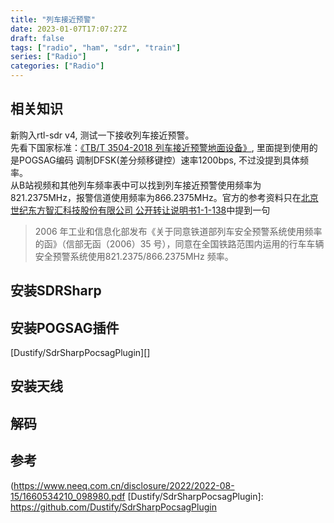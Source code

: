 ```yaml
---
title: "列车接近预警"
date: 2023-01-07T17:07:27Z
draft: false
tags: ["radio", "ham", "sdr", "train"]
series: ["Radio"]
categories: ["Radio"]
---
```


## 相关知识
新购入rtl-sdr v4, 测试一下接收列车接近预警。  
先看下国家标准：[《TB/T 3504-2018 列车接近预警地面设备》][], 里面提到使用的是POGSAG编码 调制DFSK(差分频移键控）速率1200bps, 不过没提到具体频率。  
从B站视频和其他列车频率表中可以找到列车接近预警使用频率为821.2375MHz，报警信道使用频率为866.2375MHz。官方的参考资料只在[北京世纪东方智汇科技股份有限公司 公开转让说明书1-1-138][]中提到一句
>2006 年工业和信息化部发布《关于同意铁道部列车安全预警系统使用频率的函》（信部无函（2006）35 号），同意在全国铁路范围内运用的行车车辆安全预警系统使用821.2375/866.2375MHz 频率。

## 安装SDRSharp
## 安装POGSAG插件
[Dustify/SdrSharpPocsagPlugin][]
## 安装天线
## 解码


## 参考
[《TB/T 3504-2018 列车接近预警地面设备》]: https://hbba.sacinfo.org.cn/attachment/onlineRead/5904054c34efe2dd71e9d44c009bb725
[北京世纪东方智汇科技股份有限公司 公开转让说明书1-1-138]: https://std.samr.gov.cn/hb/search/stdHBDetailed?id=8B1827F264D5BB19E05397BE0A0AB44A "《TB/T 3504-2018 列车接近预警地面设备》"
(https://www.neeq.com.cn/disclosure/2022/2022-08-15/1660534210_098980.pdf
[Dustify/SdrSharpPocsagPlugin]: https://github.com/Dustify/SdrSharpPocsagPlugin